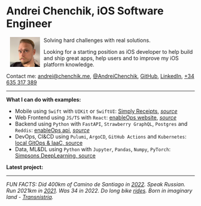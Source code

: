 # Andrei Chenchik, iOS Software Engineer
<img align="left" width=80 src="./images/andrei.jpg" style="margin: 0 10px" >

Solving hard challenges with real solutions.  

Looking for a starting position as iOS developer to help build and ship great apps, help users and to improve my iOS platform knowledge.


Contact me: [andrei@chenchik.me](mailto:andrei@chenchik.me), [@AndreiChenchik](https://twitter.com/AndreiChenchik), [GitHub](https://github.com/AndreiChenchik), [LinkedIn](https://www.linkedin.com/in/achenchik), [+34 635 317 389](tel:+34635317389)

---

**What I can do with examples:**
- Mobile using `Swift` with `UIKit` or `SwiftUI`: [Simply Receipts](https://chenchik.me/simply-receipts.html), [*source*](https://github.com/AndreiChenchik/receipt)
- Web Frontend using `JS/TS` with `React`: [enableOps website](https://enableops.io), [*source*](https://github.com/enableops/enableops.github.io/tree/main/src/components)
- Backend using `Python` with `FastAPI`, `Strawberry GraphQL`, `Postgres` and `Reddis`: [enableOps api](https://api.enableops.io/docs), [*source*](https://github.com/enableops/api-service)
- DevOps, CI&CD using `Pulumi`, `ArgoCD`, `GitHub Actions` and `Kubernetes`: [local GitOps & IaaC, source](https://github.com/AndreiChenchik/local-cluster)
- Data, ML&DL using `Python` with `Jupyter`, `Pandas`, `Numpy`, `PyTorch`: [Simpsons DeepLearning, source](https://github.com/AndreiChenchik/dlschool/blob/main/14.1%20%D0%94%D0%BE%D0%BC%D0%B0%D1%88%D0%BD%D0%B5%D0%B5%20%D0%B7%D0%B0%D0%B4%D0%B0%D0%BD%D0%B8%D0%B5.%20%D0%BA%D0%BB%D0%B0%D1%81%D1%81%D0%B8%D1%84%D0%B8%D0%BA%D0%B0%D1%86%D0%B8%D1%8F%20%D0%A1%D0%B8%D0%BC%D0%BF%D1%81%D0%BE%D0%BD%D0%BE%D0%B2/simpsons_resnet50.ipynb)

**Latest project:**

---



*FUN FACTS: Did 400km of Camino de Santiago in [2022](https://storyteller.fit/album/384). Speak Russian. Run 2021km in [2021](https://www.strava.com/athletes/44250763). Was 34 in 2022. Do long bike [rides](https://www.strava.com/activities/4836441053). Born in imaginary land - [Transnistria](https://en.wikipedia.org/wiki/Transnistria).*